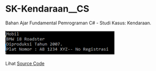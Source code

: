 # SK-Kendaraan__CS
Bahan Ajar Fundamental Pemrograman C# - Studi Kasus: Kendaraan.<br><br>
<img src="https://github.com/RizkyKhapidsyah/SK-Kendaraan__CS/blob/master/Result/001.PNG"><br><br>
Lihat <a href="https://github.com/RizkyKhapidsyah/SK-Kendaraan__CS/blob/master/Program.cs">Source Code</a></br>
